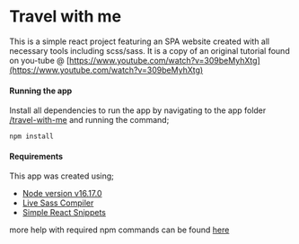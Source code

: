 # Travel with me 
This is a simple react project featuring an SPA website created with all necessary tools including scss/sass. It is a copy of an original tutorial found on you-tube @ [https://www.youtube.com/watch?v=309beMyhXtg](https://www.youtube.com/watch?v=309beMyhXtg)

#### Running the app
Install all dependencies to run the app by navigating to the app folder [/travel-with-me](./travel-with-me/) and running the command;
```
npm install
```
#### Requirements
This app was created using;
- [Node version v16.17.0](https://nodejs.org/download/release/v16.17.0/)
- [Live Sass Compiler](https://marketplace.visualstudio.com/items?itemName=glenn2223.live-sass)
- [Simple React Snippets](https://marketplace.visualstudio.com/items?itemName=burkeholland.simple-react-snippets)

more help with required npm commands can be found [here](./travel-with-me/README.md)
